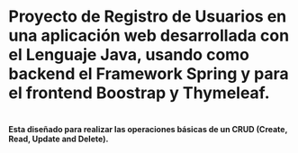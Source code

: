 # Proyecto de Registro de Usuarios en una aplicación web desarrollada con el Lenguaje Java, usando como backend el Framework Spring y para el frontend Boostrap y Thymeleaf. <h1>

**Esta diseñado para realizar las operaciones básicas de un CRUD (Create, Read, Update and Delete).**
